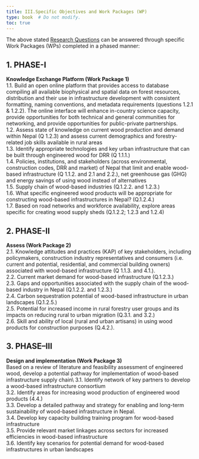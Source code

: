 ```yaml
---
title: III.Specific Objectives and Work Packages (WP)
type: book  # Do not modify.
toc: true
---
```

The above stated [Research Questions](<relref "/content/about/research-question">) can be answered through specific Work Packages (WPs) completed in a phased manner:
## 1.	PHASE-I
**Knowledge Exchange Platform (Work Package 1)**\
1.1.	Build an open online platform that provides access to database compiling all available biophysical and spatial data on forest resources, distribution and their use in infrastructure development with consistent formatting, naming conventions, and metadata requirements (questions 1.2.1 & 1.2.2). The online interface will enhance in-country science capacity, provide opportunities for both technical and general communities for networking, and provide opportunities for public-private partnerships.\
1.2.	Assess state of knowledge on current wood production and demand within Nepal (Q 1.2.3) and assess current demographics and forestry-related job skills available in rural areas\
1.3.	Identify appropriate technologies and key urban infrastructure that can be built through engineered wood for DRR (Q 1.1.1.)\
1.4.	Policies, institutions, and stakeholders (across environmental, construction codes, DRR and market) of Nepal that limit and enable wood-based infrastructure (Q 1.1.2.  and 2.1 and 2.2.), net greenhouse gas (GHG) and energy savings of using wood instead of alternatives\
1.5.	Supply chain of wood-based industries (Q.1.2.2. and 1.2.3.)\
1.6.	What specific engineered wood products will be appropriate for constructing wood-based infrastructures in Nepal? (Q.1.2.4.)\
1.7.	Based on road networks and workforce availability, explore areas specific for creating wood supply sheds (Q.1.2.2; 1.2.3 and 1.2.4)

## 2.	PHASE-II
**Assess (Work Package 2)**\
2.1.	Knowledge attitudes and practices (KAP) of key stakeholders, including policymakers, construction industry representatives and consumers (i.e. current and potential, residential, and commercial building owners) associated with wood-based infrastructure (Q 1.1.3. and 4.1.).\
2.2.	Current market demand for wood-based infrastructure (Q.1.2.3.)\
2.3.	Gaps and opportunities associated with the supply chain of the wood-based industry in Nepal (Q.1.2.2. and 1.2.3.)\
2.4.	Carbon sequestration potential of wood-based infrastructure in urban landscapes (Q.1.2.5.)\
2.5.	Potential for increased income in rural forestry user groups and its impacts on reducing rural to urban migration (Q.3.1. and 3.2.)\
2.6.	Skill and ability of local (rural and urban artisans) in using wood products for construction purposes (Q.4.2.).

## 3.	PHASE–III
**Design and implementation (Work Package 3)**\
Based on a review of literature and feasibility assessment of engineered wood, develop a potential pathway for implementation of wood-based infrastructure supply chain\ 
3.1.	Identify network of key partners to develop a wood-based infrastructure consortium\
3.2.	Identify areas for increasing wood production of engineered wood products (4.4.)\
3.3.	Develop a detailed pathway and strategy for enabling and long-term sustainability of wood-based infrastructure in Nepal.\
3.4.	Develop key capacity building training program for wood-based infrastructure \
3.5.	Provide relevant market linkages across sectors for increased efficiencies in wood-based infrastructure\
3.6.	Identify key scenarios for potential demand for wood-based infrastructures in urban landscapes
